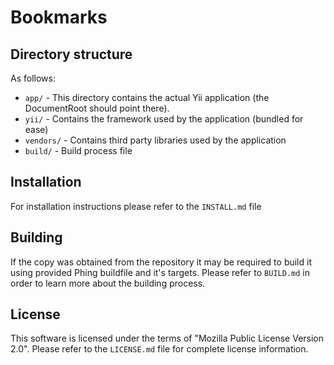 # Bookmarks

## Directory structure

As follows:

* `app/` - This directory contains the actual Yii application (the DocumentRoot should point there).
* `yii/` - Contains the framework used by the application (bundled for ease)
* `vendors/` - Contains third party libraries used by the application
* `build/` - Build process file

## Installation

For installation instructions please refer to the `INSTALL.md` file

## Building

If the copy was obtained from the repository it may be required to build it using
provided Phing buildfile and it's targets. Please refer to `BUILD.md` in order
to learn more about the building process.

## License

This software is licensed under the terms of "Mozilla Public License Version 2.0".
Please refer to the `LICENSE.md` file for complete license information.
